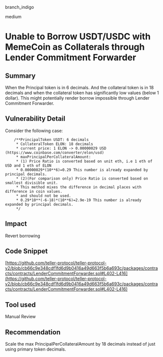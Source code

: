 branch_indigo

medium

# Unable to Borrow USDT/USDC with MemeCoin as Collaterals through Lender Commitment Forwarder

## Summary
When the Principal token is in 6 decimals. And the collateral token is in 18 decimals and when the collateral token has significantly low values (below 1 dollar). This might potentially render borrow impossible through Lender Commitment Forwarder.
## Vulnerability Detail
Consider the following case:
```solidity
    /**PrincipalToken USDT: 6 decimals
     * CollateralToken ELON: 18 decimals
     * current price: 1 ELON -> 0.00000029 USD (https://www.coinbase.com/converter/elon/usd)
     * maxPrincipalPerCollateralAmount:
     * (1) Price Ratio is converted based on unit eth, i.e 1 eth of USD and 1 eth of ELON
     * 0.00000029*(10**6)=0.29 This number is already expanded by principal decimals.
     * (2)(For comparison only) Price Ratio is converted based on smallest divisible unit.
     * This method mixes the difference in decimal places with difference in coin values.
     * and should not be used.
     * 0.29*10**(-6-18)*(10**6)=2.9e-19 This number is already expanded by principal decimals.
     */
```

## Impact
Revert borrowing
## Code Snippet
[https://github.com/teller-protocol/teller-protocol-v2/blob/cb66c9e348cdf1fd6d9b0416a49d663f5b6a693c/packages/contracts/contracts/LenderCommitmentForwarder.sol#L402-L416](https://github.com/teller-protocol/teller-protocol-v2/blob/cb66c9e348cdf1fd6d9b0416a49d663f5b6a693c/packages/contracts/contracts/LenderCommitmentForwarder.sol#L402-L416)
## Tool used

Manual Review

## Recommendation
Scale the max PrincipalPerCollateralAmount by 18 decimals instead of just using primary token decimals.